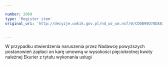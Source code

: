 ```yaml
---

number: 2069
type: 'Register item'
original_uri: 'http://decyzje.uokik.gov.pl/nd_wz_um.nsf/0/CD0B99D78DA836D6C12577CB004419EC?OpenDocument'


---
```


W przypadku stwierdzenia naruszenia przez Nadawcę powyższych postanowień zapłaci on karę umowną w wysokości pięciokrotnej kwoty należnej Ekurier z tytułu wykonania usługi

